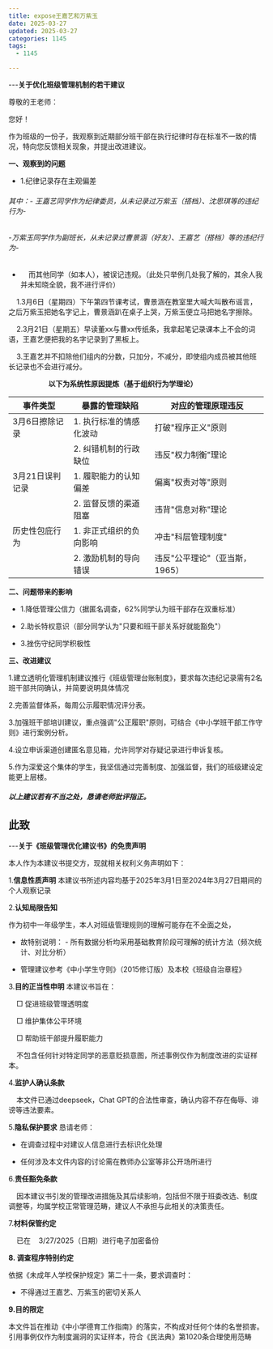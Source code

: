 ```yaml
---
title: expose王嘉艺和万紫玉
date: 2025-03-27
updated: 2025-03-27
categories: 1145
tags:
  - 1145

---
```


---**关于优化班级管理机制的若干建议**

尊敬的王老师：

您好！

作为班级的一份子，我观察到近期部分班干部在执行纪律时存在标准不一致的情况，特向您反馈相关现象，并提出改进建议。

**一、观察到的问题**

* 1.纪律记录存在主观偏差

###### 其中：- 王嘉艺同学作为纪律委员，从未记录过万紫玉（搭档）、沈思琪等的违纪行为-

###### -万紫玉同学作为副班长，从未记录过曹景涵（好友）、王嘉艺（搭档）等的违纪行为-

*     而其他同学（如本人），被误记违规。（此处只举例几处我了解的，其余人我并未知晓全貌，我不进行评价）

    1.3月6日（星期四）下午第四节课考试，曹景涵在教室里大喊大叫散布谣言，之后万紫玉把她名字记上，曹景涵趴在桌子上哭，万紫玉便立马把她名字擦除。

    2.3月21日（星期五）早读董xx与曹xx传纸条，我拿起笔记录课本上不会的词语，王嘉艺便把我的名字记录到了黑板上。

    3.王嘉艺并不扣除他们组内的分数，只加分，不减分，即使组内成员被其他班长记录也不会进行减分。

                    **以下为系统性原因提炼（基于组织行为学理论）**

| 事件类型      | 暴露的管理缺陷       | 对应的管理原理违反          |
| --------- | ------------- | ------------------ |
| 3月6日擦除记录  | 1. 执行标准的情感化波动 | 打破"程序正义"原则         |
|           | 2. 纠错机制的行政缺位  | 违反"权力制衡"理论         |
| 3月21日误判记录 | 1. 履职能力的认知偏差  | 偏离"权责对等"原则         |
|           | 2. 监督反馈的渠道阻塞  | 违背"信息对称"理论         |
| 历史性包庇行为   | 1. 非正式组织的负向影响 | 冲击"科层管理制度"         |
|           | 2. 激励机制的导向错误  | 违反"公平理论"（亚当斯，1965） |

**二、问题带来的影响**

* 1.降低管理公信力（据匿名调查，62%同学认为班干部存在双重标准）

* 2.助长特权意识（部分同学认为"只要和班干部关系好就能豁免"）

* 3.挫伤守纪同学积极性

**三、改进建议**

1.建立透明化管理机制建议推行《班级管理台账制度》，要求每次违纪记录需有2名班干部共同确认，并简要说明具体情况

2.完善监督体系，每周公示履职情况评分表。

3.加强班干部培训建议，重点强调"公正履职"原则，可结合《中小学班干部工作守则》进行案例分析。

4.设立申诉渠道创建匿名意见箱，允许同学对存疑记录进行申诉复核。

5.作为深爱这个集体的学生，我坚信通过完善制度、加强监督，我们的班级建设定能更上层楼。

##### 以上建议若有不当之处，恳请老师批评指正。

## 此致

---**关于《班级管理优化建议书》的免责声明**

本人作为本建议书提交方，现就相关权利义务声明如下：

1.**信息性质声明** 本建议书所述内容均基于2025年3月1日至2024年3月27日期间的个人观察记录

2.**认知局限告知**

作为初中一年级学生，本人对班级管理规则的理解可能存在不全面之处，

* 故特别说明： - 所有数据分析均采用基础教育阶段可理解的统计方法（频次统计、对比分析）

* 管理建议参考《中小学生守则》（2015修订版）及本校《班级自治章程》

3.**目的正当性申明** 本建议书旨在：

    □ 促进班级管理透明度

    □ 维护集体公平环境

    □ 帮助班干部提升履职能力

    不包含任何针对特定同学的恶意贬损意图，所述事例仅作为制度改进的实证样本。

4.**监护人确认条款**

    本文件已通过deepseek，Chat GPT的合法性审查，确认内容不存在侮辱、诽谤等违法要素。

5.**隐私保护要求** 恳请老师：

* 在调查过程中对建议人信息进行去标识化处理

* 任何涉及本文件内容的讨论需在教师办公室等非公开场所进行

6.**责任豁免条款**

    因本建议书引发的管理改进措施及其后续影响，包括但不限于班委改选、制度调整等，均属学校正常管理范畴，建议人不承担与此相关的决策责任。

7.**材料保管约定**

    已在    3/27/2025（日期）进行电子加密备份

**8. 调查程序特别约定**

依据《未成年人学校保护规定》第二十一条，要求调查时：

* 不得通过王嘉艺、万紫玉的密切关系人

**9.目的限定**

本文件旨在推动《中小学德育工作指南》的落实，不构成对任何个体的名誉损害。引用事例仅作为制度漏洞的实证样本，符合《民法典》第1020条合理使用范畴

